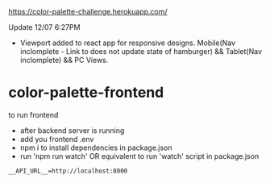 https://color-palette-challenge.herokuapp.com/

Update 12/07 6:27PM
- Viewport added to react app for responsive designs. Mobile(Nav inclomplete - Link to does not update state of hamburger) && Tablet(Nav inclomplete) && PC Views.


# color-palette-frontend

to run frontend

- after backend server is running
- add you frontend .env 
- npm i to install dependencies in package.json
- run 'npm run watch' OR equivalent to run 'watch' script in package.json

```
__API_URL__=http://localhost:8000
```


